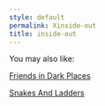 ```yaml
---
style: default
permalink: Xinside-out
title: inside-out
---
```

You may also like:

[Friends in Dark Places](http://scp-wiki.net/ohnoihavetocomeupwithatitleiambadatthiswhatdoieven)

[Snakes And Ladders](http://scp-wiki.net/snakes-and-ladders)
